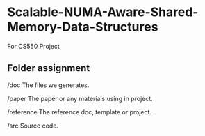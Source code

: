 # Scalable-NUMA-Aware-Shared-Memory-Data-Structures

 For CS550 Project

## Folder assignment

/doc            The files we generates.

/paper          The paper or any materials using in project.

/reference      The reference doc, template or project.

/src            Source code.

